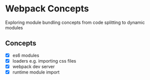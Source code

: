# Webpack Concepts
Exploring module bundling concepts from code splitting to dynamic modules

## Concepts
- [x] es6 modules
- [x] loaders e.g. importing css files
- [x] webpack dev server
- [x] runtime module import
